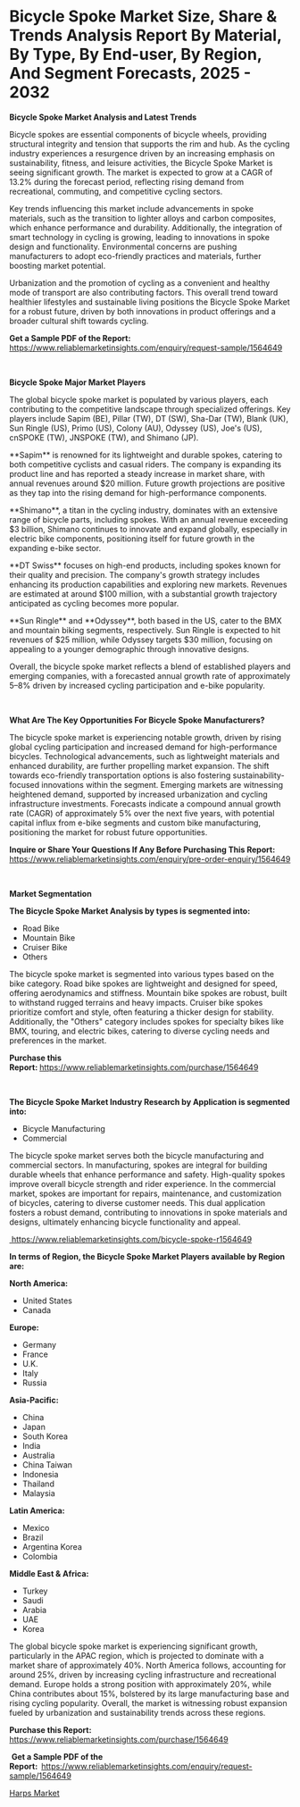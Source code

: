 <p><h1>Bicycle Spoke Market Size, Share & Trends Analysis Report By Material, By Type, By End-user, By Region, And Segment Forecasts, 2025 - 2032</h1></p><p><strong>Bicycle Spoke Market Analysis and Latest Trends</strong></p>
<p><p>Bicycle spokes are essential components of bicycle wheels, providing structural integrity and tension that supports the rim and hub. As the cycling industry experiences a resurgence driven by an increasing emphasis on sustainability, fitness, and leisure activities, the Bicycle Spoke Market is seeing significant growth. The market is expected to grow at a CAGR of 13.2% during the forecast period, reflecting rising demand from recreational, commuting, and competitive cycling sectors.</p><p>Key trends influencing this market include advancements in spoke materials, such as the transition to lighter alloys and carbon composites, which enhance performance and durability. Additionally, the integration of smart technology in cycling is growing, leading to innovations in spoke design and functionality. Environmental concerns are pushing manufacturers to adopt eco-friendly practices and materials, further boosting market potential. </p><p>Urbanization and the promotion of cycling as a convenient and healthy mode of transport are also contributing factors. This overall trend toward healthier lifestyles and sustainable living positions the Bicycle Spoke Market for a robust future, driven by both innovations in product offerings and a broader cultural shift towards cycling.</p></p>
<p><strong>Get a Sample PDF of the Report:&nbsp;</strong> <a href="https://www.reliablemarketinsights.com/enquiry/request-sample/1564649?utm_campaign=3540&utm_medium=2&utm_source=Github&utm_content=ia&utm_term=04042025&utm_id=bicycle-spoke">https://www.reliablemarketinsights.com/enquiry/request-sample/1564649</a></p>
<p>&nbsp;</p>
<p><strong>Bicycle Spoke Major Market Players</strong></p>
<p><p>The global bicycle spoke market is populated by various players, each contributing to the competitive landscape through specialized offerings. Key players include Sapim (BE), Pillar (TW), DT (SW), Sha-Dar (TW), Blank (UK), Sun Ringle (US), Primo (US), Colony (AU), Odyssey (US), Joe's (US), cnSPOKE (TW), JNSPOKE (TW), and Shimano (JP).</p><p>**Sapim** is renowned for its lightweight and durable spokes, catering to both competitive cyclists and casual riders. The company is expanding its product line and has reported a steady increase in market share, with annual revenues around $20 million. Future growth projections are positive as they tap into the rising demand for high-performance components.</p><p>**Shimano**, a titan in the cycling industry, dominates with an extensive range of bicycle parts, including spokes. With an annual revenue exceeding $3 billion, Shimano continues to innovate and expand globally, especially in electric bike components, positioning itself for future growth in the expanding e-bike sector.</p><p>**DT Swiss** focuses on high-end products, including spokes known for their quality and precision. The company's growth strategy includes enhancing its production capabilities and exploring new markets. Revenues are estimated at around $100 million, with a substantial growth trajectory anticipated as cycling becomes more popular.</p><p>**Sun Ringle** and **Odyssey**, both based in the US, cater to the BMX and mountain biking segments, respectively. Sun Ringle is expected to hit revenues of $25 million, while Odyssey targets $30 million, focusing on appealing to a younger demographic through innovative designs.</p><p>Overall, the bicycle spoke market reflects a blend of established players and emerging companies, with a forecasted annual growth rate of approximately 5–8% driven by increased cycling participation and e-bike popularity.</p></p>
<p>&nbsp;</p>
<p><strong>What Are The Key Opportunities For Bicycle Spoke Manufacturers?</strong></p>
<p><p>The bicycle spoke market is experiencing notable growth, driven by rising global cycling participation and increased demand for high-performance bicycles. Technological advancements, such as lightweight materials and enhanced durability, are further propelling market expansion. The shift towards eco-friendly transportation options is also fostering sustainability-focused innovations within the segment. Emerging markets are witnessing heightened demand, supported by increased urbanization and cycling infrastructure investments. Forecasts indicate a compound annual growth rate (CAGR) of approximately 5% over the next five years, with potential capital influx from e-bike segments and custom bike manufacturing, positioning the market for robust future opportunities.</p></p>
<p><strong>Inquire or Share Your Questions If Any Before Purchasing This Report:</strong> <a href="https://www.reliablemarketinsights.com/enquiry/pre-order-enquiry/1564649?utm_campaign=3540&utm_medium=2&utm_source=Github&utm_content=ia&utm_term=04042025&utm_id=bicycle-spoke">https://www.reliablemarketinsights.com/enquiry/pre-order-enquiry/1564649</a></p>
<p>&nbsp;</p>
<p><strong>Market Segmentation</strong></p>
<p><strong>The Bicycle Spoke Market Analysis by types is segmented into:</strong></p>
<p><ul><li>Road Bike</li><li>Mountain Bike</li><li>Cruiser Bike</li><li>Others</li></ul></p>
<p><p>The bicycle spoke market is segmented into various types based on the bike category. Road bike spokes are lightweight and designed for speed, offering aerodynamics and stiffness. Mountain bike spokes are robust, built to withstand rugged terrains and heavy impacts. Cruiser bike spokes prioritize comfort and style, often featuring a thicker design for stability. Additionally, the "Others" category includes spokes for specialty bikes like BMX, touring, and electric bikes, catering to diverse cycling needs and preferences in the market.</p></p>
<p><strong>Purchase this Report:&nbsp;</strong><a href="https://www.reliablemarketinsights.com/purchase/1564649?utm_campaign=3540&utm_medium=2&utm_source=Github&utm_content=ia&utm_term=04042025&utm_id=bicycle-spoke">https://www.reliablemarketinsights.com/purchase/1564649</a></p>
<p>&nbsp;</p>
<p><strong>The Bicycle Spoke Market Industry Research by Application is segmented into:</strong></p>
<p><ul><li>Bicycle Manufacturing</li><li>Commercial</li></ul></p>
<p><p>The bicycle spoke market serves both the bicycle manufacturing and commercial sectors. In manufacturing, spokes are integral for building durable wheels that enhance performance and safety. High-quality spokes improve overall bicycle strength and rider experience. In the commercial market, spokes are important for repairs, maintenance, and customization of bicycles, catering to diverse customer needs. This dual application fosters a robust demand, contributing to innovations in spoke materials and designs, ultimately enhancing bicycle functionality and appeal.</p></p>
<p><a href="https://www.reliablemarketinsights.com/bicycle-spoke-r1564649?utm_campaign=3540&utm_medium=2&utm_source=Github&utm_content=ia&utm_term=04042025&utm_id=bicycle-spoke">&nbsp;https://www.reliablemarketinsights.com/bicycle-spoke-r1564649</a></p>
<p><strong>In terms of Region, the Bicycle Spoke Market Players available by Region are:</strong></p>
<p>
    <p> <strong> North America: </strong>
        <ul>
            <li>United States</li>
            <li>Canada</li>
        </ul>
        </p> 
    <p> <strong> Europe: </strong>
        <ul>
            <li>Germany</li>
            <li>France</li>
            <li>U.K.</li>
            <li>Italy</li>
            <li>Russia</li>
        </ul>
        </p> 
    <p> <strong> Asia-Pacific: </strong>
        <ul>
            <li>China</li>
            <li>Japan</li>
            <li>South Korea</li>
            <li>India</li>
            <li>Australia</li>
            <li>China Taiwan</li>
            <li>Indonesia</li>
            <li>Thailand</li>
            <li>Malaysia</li>
        </ul>
        </p> 
    <p> <strong> Latin America: </strong>
        <ul>
            <li>Mexico</li>
            <li>Brazil</li>
            <li>Argentina Korea</li>
            <li>Colombia</li>
        </ul>
        </p> 
    <p> <strong> Middle East & Africa: </strong>
        <ul>
            <li>Turkey</li>
            <li>Saudi</li>
            <li>Arabia</li>
            <li>UAE</li>
            <li>Korea</li>
        </ul>
    </p>
    </p>
<p><p>The global bicycle spoke market is experiencing significant growth, particularly in the APAC region, which is projected to dominate with a market share of approximately 40%. North America follows, accounting for around 25%, driven by increasing cycling infrastructure and recreational demand. Europe holds a strong position with approximately 20%, while China contributes about 15%, bolstered by its large manufacturing base and rising cycling popularity. Overall, the market is witnessing robust expansion fueled by urbanization and sustainability trends across these regions.</p></p>
<p><strong>Purchase this Report: </strong><a href="https://www.reliablemarketinsights.com/purchase/1564649?utm_campaign=3540&utm_medium=2&utm_source=Github&utm_content=ia&utm_term=04042025&utm_id=bicycle-spoke">https://www.reliablemarketinsights.com/purchase/1564649</a></p>
<p>&nbsp;<strong>Get a Sample PDF of the Report:&nbsp;&nbsp;</strong><a href="https://www.reliablemarketinsights.com/enquiry/request-sample/1564649?utm_campaign=3540&utm_medium=2&utm_source=Github&utm_content=ia&utm_term=04042025&utm_id=bicycle-spoke">https://www.reliablemarketinsights.com/enquiry/request-sample/1564649</a></p>
<p><strong></strong></p>
<p><p><a href="https://github.com/wyettillesr4/Market-Research-Report-List-1/blob/main/harps-market.md?utm_campaign=3540&utm_medium=2&utm_source=Github&utm_content=ia&utm_term=04042025&utm_id=bicycle-spoke">Harps Market</a></p></p>